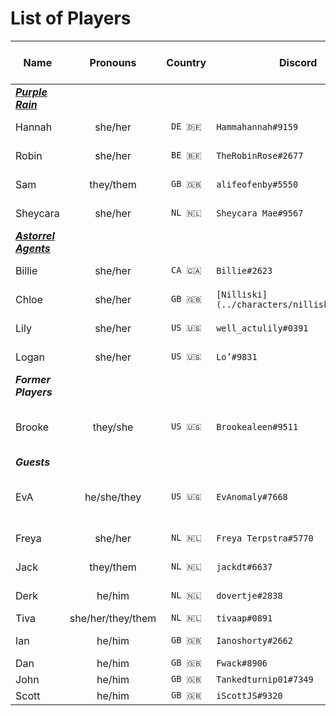 # List of Players

| Name | Pronouns | Country | Discord | Instagram | Campaign | Character(s) & Appearances |
| --- |:---:|:---:| --- | --- | --- | --- |
| ***[Purple Rain](purple-rain.md)***
| Hannah | she/her | `DE 🇩🇪` | `Hammahannah#9159` | [jimbo_jane](https://www.instagram.com/jimbo_jane/) | [Purple Rain](purple-rain.md) | [Thanea Morlay](../characters/thanea-morlay.md) |
| Robin | she/her | `BE 🇧🇪` | `TheRobinRose#2677` | [awallflower_inbloom](https://www.instagram.com/awallflower_inbloom/) | [Purple Rain](purple-rain.md) | [Saoirse ó Dochartaigh](../characters/saoirse-o-dochartaigh.md) |
| Sam | they/them | `GB 🇬🇧` | `alifeofenby#5550` | [alifeofenby](https://www.instagram.com/alifeofenby/) | [Purple Rain](purple-rain.md) | [Torbra Tauff](../characters/torbra-tauff.md) |
| Sheycara | she/her | `NL 🇳🇱` | `Sheycara Mae#9567` | [sheycara](https://www.instagram.com/sheycara/) | [Purple Rain](purple-rain.md) | [Wizira](../characters/wizira.md) |
| ***[Astorrel Agents](astorrel-agents.md)***
| Billie | she/her | `CA 🇨🇦` | `Billie#2623` | [billie_by_design](https://www.instagram.com/billie_by_design/) | [Astorrel Agents](astorrel-agents.md) | [Ahsha Sallas](../characters/ahsha-sallas.md) |
| Chloe | she/her | `GB 🇬🇧` | `[Nilliski](../characters/nilliski.md)#2675` | | [Astorrel Agents](astorrel-agents.md) | [Noon Schiller](../characters/noon-schiller.md) |
| Lily | she/her | `US 🇺🇸` | `well_actulily#0391` | [well_actulily](https://www.instagram.com/well_actulily/) | [Astorrel Agents](astorrel-agents.md) | [Ephaine Seren](../characters/ephaine-seren.md)
| Logan | she/her | `US 🇺🇸` | `Lo’#9831` | [definitely_lo](https://www.instagram.com/definitely_lo/) | [Astorrel Agents](astorrel-agents.md) | [Redwyn Humpledopper](../characters/redwyn-humpledopper.md) |
| ***Former Players***
| Brooke | they/she | `US 🇺🇸` | `Brookealeen#9511` | [foxy.gremlin](https://www.instagram.com/foxy.gremlin/) | [Astorrel Agents](astorrel-agents.md) | [Whisper on the Breeze](../characters/whisper-on-the-breeze.md) ([AA01](../sessions/AA01.md) - [AA06](../sessions/AA06.md)) |
| ***Guests***
| EvA | he/she/they | `US 🇺🇸` | `EvAnomaly#7668` | [evanomaly](https://www.instagram.com/evanomaly/) | Guest | [Sarleen Truestriker](../characters/sarleen-truestriker.md) ([PR14](../sessions/PR14.md) - [PR15](../sessions/PR15.md))
| Freya | she/her | `NL 🇳🇱` | `Freya Terpstra#5770` | [freyajoanne](https://www.instagram.com/freyajoanne/) | Guest | [Ophelia Phantom](../characters/ophelia-phantom.md) |
| Jack | they/them | `NL 🇳🇱` | `jackdt#6637` | | Guest | [Moss Gloomhollow](../characters/moss-gloomhollow.md) |
| Derk | he/him | `NL 🇳🇱` | `dovertje#2838` | | Guest | [Norma Collarbone](../characters/norma-collarbone.md) |
| Tiva | she/her/they/them | `NL 🇳🇱` | `tivaap#0891` | | Guest | [Brian](../characters/brian.md) |
| Ian | he/him | `GB 🇬🇧` | `Ianoshorty#2662` | | Guest | [Faelon Fireburner](../characters/faelon-fireburner.md) |
| Dan | he/him | `GB 🇬🇧` | `Fwack#8906` | | Guest | |
| John | he/him | `GB 🇬🇧` | `Tankedturnip01#7349` | | Guest | |
| Scott | he/him | `GB 🇬🇧` | `iScottJS#9320` | | Guest | |
